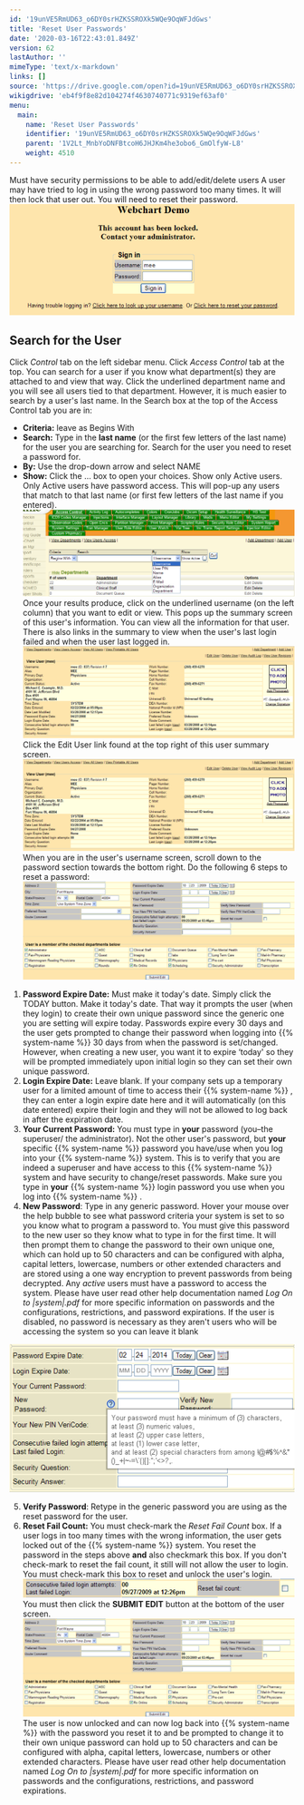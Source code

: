 ```yaml
---
id: '19unVE5RmUD63_o6DY0srHZKSSROXk5WQe9OqWFJdGws'
title: 'Reset User Passwords'
date: '2020-03-16T22:43:01.849Z'
version: 62
lastAuthor: ''
mimeType: 'text/x-markdown'
links: []
source: 'https://drive.google.com/open?id=19unVE5RmUD63_o6DY0srHZKSSROXk5WQe9OqWFJdGws'
wikigdrive: 'eb4f9f8e82d104274f4630740771c9319ef63af0'
menu:
  main:
    name: 'Reset User Passwords'
    identifier: '19unVE5RmUD63_o6DY0srHZKSSROXk5WQe9OqWFJdGws'
    parent: '1V2Lt_MnbYoDNFBtcoH6JHJKm4he3obo6_GmOlfyW-L8'
    weight: 4510
---
```

Must have security permissions to be able to add/edit/delete users
A user may have tried to log in using the wrong password too many times. It will then lock that user out. You will need to reset their password.
![](reset-user-passwords.assets/1000000000000296000001010573A33F79D54D49.png)

## Search for the User

Click *Control* tab on the left sidebar menu.
Click *Access Control* tab at the top.
You can search for a user if you know what department(s) they are attached to and view that way. Click the underlined department name and you will see all users tied to that department. However, it is much easier to search by a user's last name. In the Search box at the top of the Access Control tab you are in:
* <strong>Criteria:</strong> leave as Begins With
* <strong>Search:</strong> Type in the <strong>last name</strong> (or the first few letters of the last name) for the user you are searching for. Search for the user you need to reset a password for.
* <strong>By:</strong> Use the drop-down arrow and select NAME
* <strong>Show:</strong> Click the … box to open your choices. Show only Active users. Only Active users have password access.
This will pop-up any users that match to that last name (or first few letters of the last name if you entered).
![](reset-user-passwords.assets/10000000000003CC000001355A5882AD73C7FE70.png)
Once your results produce, click on the underlined username (on the left column) that you want to edit or view. This pops up the summary screen of this user's information. You can view all the information for that user. There is also links in the summary to view when the user's last login failed and when the user last logged in.
![](reset-user-passwords.assets/100000000000048600000187E589DB644D77EF78.png)
Click the Edit User link found at the top right of this user summary screen.
![](reset-user-passwords.assets/100000000000048600000187E589DB644D77EF78.png)
When you are in the user's username screen, scroll down to the password section towards the bottom right.
Do the following 6 steps to reset a password:
![](reset-user-passwords.assets/10000000000004750000019C2AF7016F7346BFAB.png)
1. <strong>Password Expire Date:</strong> Must make it today's date. Simply click the TODAY button. Make it today's date. That way it prompts the user (when they login) to create their own unique password since the generic one you are setting will expire today. Passwords expire every 30 days and the user gets prompted to change their password when logging into {{% system-name %}} 30 days from when the password is set/changed. However, when creating a new user, you want it to expire ‘today' so they will be prompted immediately upon initial login so they can set their own unique password.
2. <strong>Login Expire Date:</strong> Leave blank. If your company sets up a temporary user for a limited amount of time to access their {{% system-name %}} , they can enter a login expire date here and it will automatically (on this date entered) expire their login and they will not be allowed to log back in after the expiration date.
3. <strong>Your Current Password:</strong> You must type in <strong>your</strong> password (you–the superuser/ the administrator). Not the other user's password, but <strong>your</strong> specific {{% system-name %}} password you have/use when you log into your {{% system-name %}} system. This is to verify that you are indeed a superuser and have access to this {{% system-name %}} system and have security to change/reset passwords. Make sure you type in <strong>your</strong> {{% system-name %}} login password you use when you log into {{% system-name %}} .
4. <strong>New Password</strong>: Type in any generic password. Hover your mouse over the help bubble to see what password criteria your system is set to so you know what to program a password to. You must give this password to the new user so they know what to type in for the first time. It will then prompt them to change the password to their own unique one, which can hold up to 50 characters and can be configured with alpha, capital letters, lowercase, numbers or other extended characters and are stored using a one way encryption to prevent passwords from being decrypted. Any <em>active</em> users must have a password to access the system. Please have user read other help documentation named <em>Log On to |system|.pdf</em> for more specific information on passwords and the configurations, restrictions, and password expirations. If the user is disabled, no password is necessary as they aren't users who will be accessing the system so you can leave it blank

![](reset-user-passwords.assets/1000000000000215000001145EA295343191AC74.png)

5. <strong>Verify Password</strong>: Retype in the generic password you are using as the reset password for the user.
6. <strong>Reset Fail Count:</strong> You must check-mark the <em>Reset Fail Count</em> box. If a user logs in too many times with the wrong information, the user gets locked out of the {{% system-name %}} system. You reset the password in the steps above <strong>and</strong> also checkmark this box. If you don't check-mark to reset the fail count, it still will not allow the user to login. You must check-mark this box to reset and unlock the user's login.
![](reset-user-passwords.assets/100000000000024700000028086B9F6F26E2AEE5.png)
You must then click the **SUBMIT EDIT** button at the bottom of the user screen.
![](reset-user-passwords.assets/10000000000004750000019C2AF7016F7346BFAB.png)
The user is now unlocked and can now log back into {{% system-name %}} with the password you reset it to and be prompted to change it to their own unique password can hold up to 50 characters and can be configured with alpha, capital letters, lowercase, numbers or other extended characters. Please have user read other help documentation named *Log On to |system|.pdf* for more specific information on passwords and the configurations, restrictions, and password expirations.
